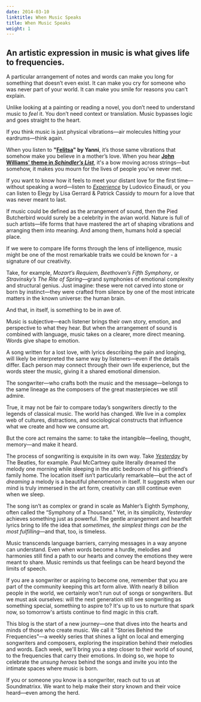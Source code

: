 ```yaml
---
date: 2014-03-10
linktitle: When Music Speaks
title: When Music Speaks
weight: 1
---
```


## An artistic expression in music is what gives life to frequencies.

A particular arrangement of notes and words can make you long for something that doesn’t even exist. It can make you cry for someone who was never part of your world. It can make you smile for reasons you can’t explain.

Unlike looking at a painting or reading a novel, you don’t need to understand music to _feel_ it. You don’t need context or translation. Music bypasses logic and goes straight to the heart.

If you think music is just physical vibrations—air molecules hitting your eardrums—think again.

When you listen to **"**[**Felitsa**](https://youtu.be/Hwr0TU0M3g0)**" by Yanni**, it’s those same vibrations that somehow make you believe in a mother’s love. When you hear [**John Williams' theme in _Schindler’s List_**](https://youtu.be/cLgJQ8Zj3AA), it's a bow moving across strings—but somehow, it makes you mourn for the lives of people you’ve never met.

If you want to know how it feels to meet your distant love for the first time—without speaking a word—listen to [_Experience_](https://youtu.be/1e9B31FLT-s) by Ludovico Einaudi, or you can listen to Elegy by Lisa Gerrard & Patrick Cassidy to mourn for a love that was never meant to last.

If music could be defined as the arrangement of sound, then the Pied Butcherbird would surely be a celebrity in the avian world. Nature is full of such artists—life forms that have mastered the art of shaping vibrations and arranging them into meaning. And among them, humans hold a special place.

If we were to compare life forms through the lens of intelligence, music might be one of the most remarkable traits we could be known for - a signature of our creativity.

Take, for example, _Mozart’s Requiem_, _Beethoven’s Fifth Symphony_, or _Stravinsky’s The Rite of Spring_—grand symphonies of emotional complexity and structural genius. Just imagine: these were not carved into stone or born by instinct—they were crafted from silence by one of the most intricate matters in the known universe: the human brain.

And that, in itself, is something to be in awe of.

Music is subjective—each listener brings their own story, emotion, and perspective to what they hear. But when the arrangement of sound is combined with language, music takes on a clearer, more direct meaning. Words give shape to emotion.

A song written for a lost love, with lyrics describing the pain and longing, will likely be interpreted the same way by listeners—even if the details differ. Each person may connect through their own life experience, but the words steer the music, giving it a shared emotional dimension.

The songwriter—who crafts both the music and the message—belongs to the same lineage as the composers of the great masterpieces we still admire. 

True, it may not be fair to compare today’s songwriters directly to the legends of classical music. The world has changed. We live in a complex web of cultures, distractions, and sociological constructs that influence what we create and how we consume art.

But the core act remains the same: to take the intangible—feeling, thought, memory—and make it heard.

The process of songwriting is exquisite in its own way. Take [_Yesterday_](https://youtu.be/fCV9oqtwyVA) by The Beatles, for example. Paul McCartney quite literally dreamed the melody one morning while sleeping in the attic bedroom of his girlfriend’s family home. The location itself isn’t particularly remarkable—but the act of _dreaming_ a melody is a beautiful phenomenon in itself. It suggests when our mind is truly immersed in the art form, creativity can still continue even when we sleep.

The song isn’t as complex or grand in scale as Mahler’s Eighth Symphony, often called the “Symphony of a Thousand.” Yet, in its simplicity, _Yesterday_ achieves something just as powerful. The gentle arrangement and heartfelt lyrics bring to life the idea that _sometimes, the simplest things can be the most fulfilling_—and that, too, is timeless.

Music transcends language barriers, carrying messages in a way anyone can understand. Even when words become a hurdle, melodies and harmonies still find a path to our hearts and convey the emotions they were meant to share. Music reminds us that feelings can be heard beyond the limits of speech.

If you are a songwriter or aspiring to become one, remember that you are part of the community keeping this art form alive. With nearly 8 billion people in the world, we certainly won't run out of songs or songwriters. But we must ask ourselves: will the next generation still see songwriting as something special, something to aspire to? It's up to us to nurture that spark now, so tomorrow's artists continue to find magic in this craft.

This blog is the start of a new journey—one that dives into the hearts and minds of those who create music. We call it "Stories Behind the Frequencies"—a weekly series that shines a light on local and emerging songwriters and composers, exploring the inspiration behind their melodies and words. Each week, we'll bring you a step closer to their world of sound, to the frequencies that carry their emotions. In doing so, we hope to celebrate the _unsung heroes_ behind the songs and invite you into the intimate spaces where music is born.

If you or someone you know is a songwriter, reach out to us at Soundmatrixx. We want to help make their story known and their voice heard—even among the herd.

